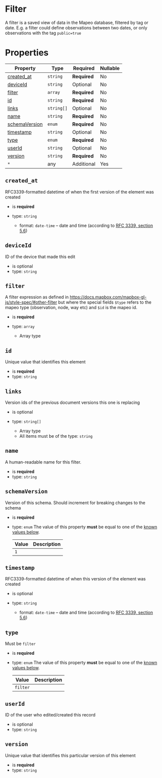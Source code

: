 # Filter

A filter is a saved view of data in the Mapeo database, filtered by tag or date. E.g. a filter could define
observations between two dates, or only observations with the tag `public=true`

# Properties

| Property                        | Type       | Required     | Nullable |
| ------------------------------- | ---------- | ------------ | -------- |
| [created_at](#created_at)       | `string`   | **Required** | No       | Filter (this schema) |
| [deviceId](#deviceid)           | `string`   | Optional     | No       | Filter (this schema) |
| [filter](#filter)               | `array`    | **Required** | No       | Filter (this schema) |
| [id](#id)                       | `string`   | **Required** | No       | Filter (this schema) |
| [links](#links)                 | `string[]` | Optional     | No       | Filter (this schema) |
| [name](#name)                   | `string`   | **Required** | No       | Filter (this schema) |
| [schemaVersion](#schemaversion) | `enum`     | **Required** | No       | Filter (this schema) |
| [timestamp](#timestamp)         | `string`   | Optional     | No       | Filter (this schema) |
| [type](#type)                   | `enum`     | **Required** | No       | Filter (this schema) |
| [userId](#userid)               | `string`   | Optional     | No       | Filter (this schema) |
| [version](#version)             | `string`   | **Required** | No       | Filter (this schema) |
| `*`                             | any        | Additional   | Yes      | this schema _allows_ additional properties |

## `created_at`

RFC3339-formatted datetime of when the first version of the element was created

- is **required**
- type: `string`

  - format: `date-time` – date and time (according to [RFC 3339, section 5.6](http://tools.ietf.org/html/rfc3339))

## `deviceId`

ID of the device that made this edit

- is optional
- type: `string`

## `filter`

A filter expression as defined in https://docs.mapbox.com/mapbox-gl-js/style-spec/#other-filter but where the special
fields `$type` refers to the mapeo type (observation, node, way etc) and `$id` is the mapeo id.

- is **required**
- type: `array`

  - Array type

## `id`

Unique value that identifies this element

- is **required**
- type: `string`

## `links`

Version ids of the previous document versions this one is replacing

- is optional
- type: `string[]`

  - Array type
  - All items must be of the type: `string`

## `name`

A human-readable name for this filter.

- is **required**
- type: `string`

## `schemaVersion`

Version of this schema. Should increment for breaking changes to the schema

- is **required**
- type: `enum` The value of this property **must** be equal to one of the
  [known values below](#schemaversion-known-values).

  | Value | Description |
  | ----- | ----------- |
  | `1`   |             |

## `timestamp`

RFC3339-formatted datetime of when this version of the element was created

- is optional
- type: `string`

  - format: `date-time` – date and time (according to [RFC 3339, section 5.6](http://tools.ietf.org/html/rfc3339))

## `type`

Must be `filter`

- is **required**
- type: `enum` The value of this property **must** be equal to one of the [known values below](#type-known-values).

  | Value    | Description |
  | -------- | ----------- |
  | `filter` |             |

## `userId`

ID of the user who edited/created this record

- is optional
- type: `string`

## `version`

Unique value that identifies this particular version of this element

- is **required**
- type: `string`
